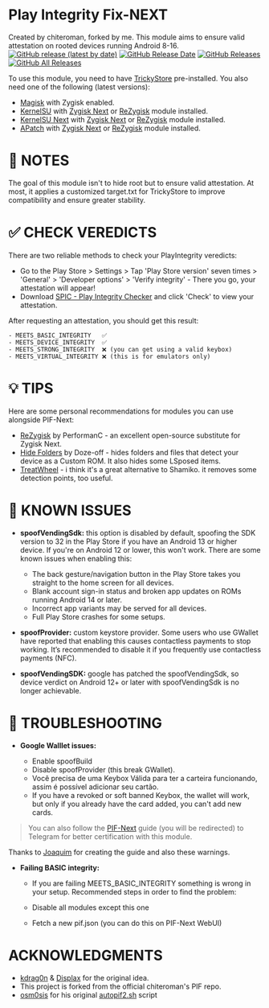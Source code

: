 # Play Integrity Fix-NEXT
Created by chiteroman, forked by me. This module aims to ensure valid attestation on rooted devices running Android 8-16.
[![GitHub release (latest by date)](https://img.shields.io/github/v/release/EricInacio01/PlayIntegrityFix-NEXT?label=Release&color=blue&style=flat)](https://github.com/EricInacio01/PlayIntegrityFix-NEXT/releases/latest)
[![GitHub Release Date](https://img.shields.io/github/release-date/EricInacio01/PlayIntegrityFix-NEXT?label=Release%20Date&color=brightgreen&style=flat)](https://github.com/EricInacio01/PlayIntegrityFix-NEXT/releases)
[![GitHub Releases](https://img.shields.io/github/downloads/EricInacio01/PlayIntegrityFix-NEXT/latest/total?label=Downloads%20%28Latest%20Release%29&color=blue&style=flat)](https://github.com/EricInacio01/PlayIntegrityFix-NEXT/releases/latest)
[![GitHub All Releases](https://img.shields.io/github/downloads/EricInacio01/PlayIntegrityFix-NEXT/total?label=Total%20Downloads%20%28All%20Releases%29&color=brightgreen&style=flat)](https://github.com/EricInacio01/PlayIntegrityFix-NEXT/releases)

To use this module, you need to have [TrickyStore](https://github.com/5ec1cff/TrickyStore/releases) pre-installed. You also need one of the following (latest versions):

- [Magisk](https://github.com/topjohnwu/Magisk) with Zygisk enabled.
- [KernelSU](https://github.com/tiann/KernelSU) with [Zygisk Next](https://github.com/Dr-TSNG/ZygiskNext) or [ReZygisk](https://github.com/PerformanC/ReZygisk) module installed.
- [KernelSU Next](https://github.com/KernelSU-Next/KernelSU-Next) with [Zygisk Next](https://github.com/Dr-TSNG/ZygiskNext) or [ReZygisk](https://github.com/PerformanC/ReZygisk) module installed.
- [APatch](https://github.com/bmax121/APatch) with [Zygisk Next](https://github.com/Dr-TSNG/ZygiskNext) or [ReZygisk](https://github.com/PerformanC/ReZygisk) module installed.

# 📝 NOTES
The goal of this module isn't to hide root but to ensure valid attestation. At most, it applies a customized target.txt for TrickyStore to improve compatibility and ensure greater stability.

# ✅ CHECK VEREDICTS

There are two reliable methods to check your PlayIntegrity veredicts:

- Go to the Play Store > Settings > Tap 'Play Store version' seven times > 'General' > 'Developer options' > 'Verify integrity' - There you go, your attestation will appear!
- Download [SPIC - Play Integrity Checker](https://play.google.com/store/apps/details?id=com.henrikherzig.playintegritychecker&pcampaignid=web_share) and click 'Check' to view your attestation.


After requesting an attestation, you should get this result:
```text
- MEETS_BASIC_INTEGRITY   ✅
- MEETS_DEVICE_INTEGRITY  ✅
- MEETS_STRONG_INTEGRITY  ❌ (you can get using a valid keybox)
- MEETS_VIRTUAL_INTEGRITY ❌ (this is for emulators only)
```


# 💡 TIPS
Here are some personal recommendations for modules you can use alongside PIF-Next:

- [ReZygisk](https://github.com/PerformanC/ReZygisk) by PerformanC - an excellent open-source substitute for Zygisk Next.
- [Hide Folders](https://github.com/Doze-off/Hide-folders-files) by Doze-off - hides folders and files that detect your device as a Custom ROM. It also hides some LSposed items.
- [TreatWheel](https://t.me/zygote64_32/11) - i think it's a great alternative to Shamiko. it removes some detection points, too useful.


# 🐛 KNOWN ISSUES
- **spoofVendingSdk:** this option is disabled by default, spoofing the SDK version to 32 in the Play Store if you have an Android 13 or higher device. If you're on Android 12 or lower, this won't work. There are some known issues when enabling this:
	-   The back gesture/navigation button in the Play Store takes you straight to the home screen for all devices.
	-   Blank account sign-in status and broken app updates on ROMs running Android 14 or later.
	-   Incorrect app variants may be served for all devices.
	-   Full Play Store crashes for some setups.

- **spoofProvider:** custom keystore provider. Some users who use GWallet have reported that enabling this causes contactless payments to stop working. It’s recommended to disable it if you frequently use contactless payments (NFC).

- **spoofVendingSDK:** google has patched the spoofVendingSdk, so device verdict on Android 12+ or later with spoofVendingSdk is no longer achievable.

# 🔄 TROUBLESHOOTING

- **Google Walllet issues:**



	- Enable spoofBuild
	- Disable spoofProvider (this break GWallet).
	- Você precisa de uma Keybox Válida para ter a carteira funcionando, assim é possível adicionar seu cartão.
	- If you have a revoked or soft banned Keybox, the wallet will work, but only if you already have the card added, you can't add new cards.

> You can also follow the [PIF-Next](https://t.me/bunkerdoquim/26)  guide (you will be redirected) to Telegram for better certification with this module.

Thanks to [Joaquim](https://t.me/joaquimiguel) for creating the guide and also these warnings.



- **Failing BASIC integrity:**
	- If you are failing MEETS_BASIC_INTEGRITY something is wrong in your setup. Recommended steps in order to find the problem:

	- Disable all modules except this one
	- Fetch a new pif.json (you can do this on PIF-Next WebUI)

# ACKNOWLEDGMENTS
- [kdrag0n](https://github.com/kdrag0n/safetynet-fix) & [Displax](https://github.com/Displax/safetynet-fix) for the original idea.
- This project is forked from the official chiteroman's PIF repo.
- [osm0sis](https://github.com/osm0sis) for his original [autopif2.sh](https://github.com/osm0sis/PlayIntegrityFork/blob/main/module/autopif2.sh) script
